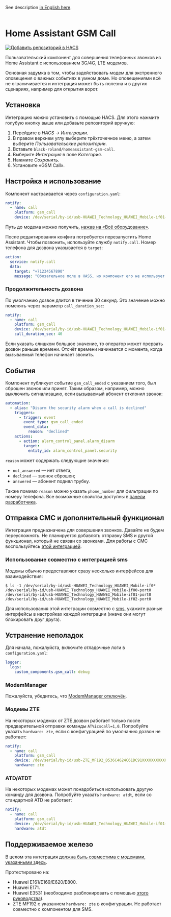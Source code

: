See description [in English here](./README.md).
<br>
<br>

# Home Assistant GSM Call

[![Добавить репозиторий в HACS](https://my.home-assistant.io/badges/hacs_repository.svg)](https://my.home-assistant.io/redirect/hacs_repository/?owner=black-roland&repository=homeassistant-gsm-call&category=integration)

Пользовательский компонент для совершения телефонных звонков из Home Assistant с использованием 3G/4G, LTE модемов.

Основная задумка в том, чтобы задействовать модем для экстренного оповещения о важных событиях в умном доме. Но оповещениями всё не ограничивается и интеграция может быть полезна и в других сценариях, например для открытия ворот.

## Установка

Интеграцию можно установить с помощью HACS. Для этого нажмите голубую кнопку выше или добавьте репозиторий вручную:

1. Перейдите в _HACS_ → _Интеграции_.
2. В правом верхнем углу выберите трёхточечное меню, а затем выберите _Пользовательские репозитории_.
3. Вставьте `black-roland/homeassistant-gsm-call`.
4. Выберите _Интеграция_ в поле _Категория_.
5. Нажмите _Сохранить_.
6. Установите «GSM Call».

## Настройка и использование

Компонент настраивается через `configuration.yaml`:

```yaml
notify:
  - name: call
    platform: gsm_call
    device: /dev/serial/by-id/usb-HUAWEI_Technology_HUAWEI_Mobile-if01-port0 # путь до модема
```

Путь до модема можно получить, [нажав на «Всё оборудование»](https://my.home-assistant.io/redirect/hardware/).

После редактирования конфига потребуется перезапустить Home Assistant. Чтобы позвонить, используйте службу `notify.call`. Номер телефона для дозвона указывается в `target`:

```yaml
action:
  service: notify.call
  data:
    target: "+71234567890"
    message: "Обязательное поле в HASS, но компонент его не использует — можете указать любой текст"
```

### Продолжительность дозвона

По умолчанию дозвон длится в течение 30 секунд. Это значение можно поменять через параметр `call_duration_sec`:

```yaml
notify:
  - name: call
    platform: gsm_call
    device: /dev/serial/by-id/usb-HUAWEI_Technology_HUAWEI_Mobile-if01-port0
    call_duration_sec: 40
```

Если указать слишком большое значение, то оператор может прервать дозвон раньше времени.
Отсчёт времени начинается с момента, когда вызываемый телефон начинает звонить.

## События

Компонент публикует событие `gsm_call_ended` с указанием того, был сброшен звонок или принят. Таким образом, например, можно выключить сигнализацию, если вызываемый абонент отклонил звонок:

```yaml
automation:
  - alias: "Disarm the security alarm when a call is declined"
    triggers:
      - trigger: event
        event_type: gsm_call_ended
        event_data:
          reason: "declined"
    actions:
      - action: alarm_control_panel.alarm_disarm
        target:
          entity_id: alarm_control_panel.security
```

`reason` может содержать следующие значения:
- `not_answered` — нет ответа;
- `declined` — звонок сброшен;
- `answered` — абонент поднял трубку.

Также помимо `reason` можно указать `phone_number` для фильтрации по номеру телефона. Все возможные свойства доступны в [панели разработчика](https://my.home-assistant.io/create-link/?redirect=developer_events).

## Отправка СМС и дополнительный функционал

Интеграция предназначена для совершения звонков. Давайте не будем переусложнять. Не планируется добавлять отправку SMS и другой функционал, который не связан со звонками. Для работы с СМС воспользуйтесь [этой интеграцией](https://www.home-assistant.io/integrations/sms/).

### Использование совместно с интеграцией sms

Модемы обычно предоставляют сразу несколько интерфейсов для взаимодействия:

```shell
$ ls -1 /dev/serial/by-id/usb-HUAWEI_Technology_HUAWEI_Mobile-if0*
/dev/serial/by-id/usb-HUAWEI_Technology_HUAWEI_Mobile-if00-port0
/dev/serial/by-id/usb-HUAWEI_Technology_HUAWEI_Mobile-if01-port0
/dev/serial/by-id/usb-HUAWEI_Technology_HUAWEI_Mobile-if02-port0
```

Для использования этой интеграции совместно с [sms](https://www.home-assistant.io/integrations/sms/), укажите разные интерфейсы в настройках каждой интеграции (иначе они могут блокировать друг друга).

## Устранение неполадок

Для начала, пожалуйста, включите отладочные логи в `configuration.yaml`:

```yaml
logger:
  logs:
    custom_components.gsm_call: debug
```

### ModemManager

Пожалуйста, убедитесь, что [ModemManager отключён](https://askubuntu.com/questions/216114/how-can-i-remove-modem-manager-from-boot/612646).

### Модемы ZTE

На некоторых модемах от ZTE дозвон работает только после предварительной отправки команды `AT%icscall=1,0`. Попробуйте указать `hardware: zte`, если с конфигурацией по умолчанию дозвон не работает:

```yaml
notify:
  - name: call
    platform: gsm_call
    device: /dev/serial/by-id/usb-ZTE_MF192_D536C4624C61DC91XXXXXXXXXXXXXXXXXXXXXXXX-if00
    hardware: zte
```

### ATD/ATDT

На некоторых модемах может понадобиться использовать другую команду для дозвона. Попробуйте указать `hardware: atdt`, если со стандартной ATD не работает:

```yaml
notify:
  - name: call
    platform: gsm_call
    device: /dev/serial/by-id/usb-HUAWEI_Technology_HUAWEI_Mobile-if01-port0
    hardware: atdt
```

## Поддерживаемое железо

В целом эта интеграция [должна быть совместима с модемами, указанными здесь](https://www.home-assistant.io/integrations/sms/#list-of-modems-known-to-work).

Протестировано на:

- Huawei E161/E169/E620/E800.
- Huawei E171.
- Huawei E3531 (необходимо разблокировать с помощью [этого руководства](http://blog.asiantuntijakaveri.fi/2015/07/convert-huawei-e3372h-153-from.html)).
- ZTE MF192 с указанием `hardware: zte` в конфигурации. Не работает совместно с компонентом для SMS.
